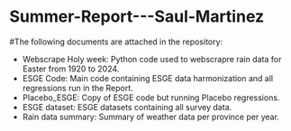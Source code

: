 # Summer-Report---Saul-Martinez

#The following documents are attached in the repository: 

- Webscrape Holy week: Python code used to webscrapre rain data for Easter from 1920 to 2024. 
- ESGE Code: Main code containing ESGE data harmonization and all regressions run in the Report.
- Placebo_ESGE: Copy of ESGE code but running Placebo regressions.
- ESGE dataset: ESGE datasets containing all survey data.
- Rain data summary: Summary of weather data per province per year. 
#
